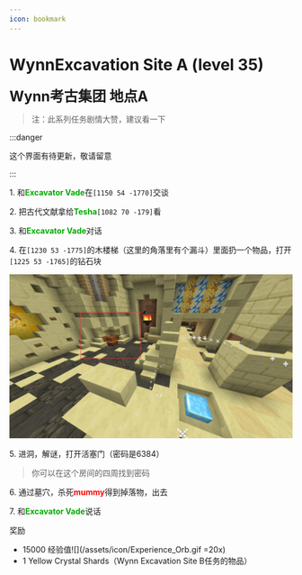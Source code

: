 ```yaml
---
icon: bookmark
---
```


# WynnExcavation Site A (level 35)
<span style="font-size: 25px;">**Wynn考古集团   地点A**</span>

>注：此系列任务剧情大赞，建议看一下

:::danger

这个界面有待更新，敬请留意

:::

<span class="stage-index">1.</span> 和<font color=00AA00>**Excavator Vade**</font>在`[1150 54 -1770]`交谈

<span class="stage-index">2.</span> 把古代文献拿给<font color=00AA00>**Tesha**</font>`[1082 70 -179]`看

<span class="stage-index">3.</span> 和<font color=00AA00>**Excavator Vade**</font>对话

<span class="stage-index">4.</span> 在`[1230 53 -1775]`的木楼梯（这里的角落里有个漏斗）里面扔一个物品，打开`[1225 53 -1765]`的钻石块

![](/assets/img/lvl36-1.jpg)

<span class="stage-index">5.</span> 进洞，解谜，打开活塞门（密码是6384）
>你可以在这个房间的四周找到密码

<span class="stage-index">6.</span> 通过墓穴，杀死<font color=red>**mummy**</font>得到掉落物，出去

<span class="stage-index">7.</span> 和<font color=00AA00>**Excavator Vade**</font>说话

奖励
+ 15000 经验值![](/assets/icon/Experience_Orb.gif =20x)
+ 1 Yellow Crystal Shards（Wynn Excavation Site B任务的物品）